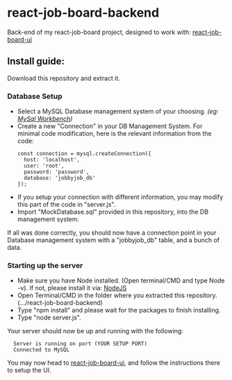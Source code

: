 # react-job-board-backend
Back-end of my react-job-board project, designed to work with: [react-job-board-ui](https://github.com/CedricAOUN/react-job-board-ui)

## Install guide: 

Download this repository and extract it.

### Database Setup
- Select a MySQL Database management system of your choosing. *(eg: [MySql Workbench](https://www.mysql.com/products/workbench/))*
- Create a new "Connection" in your DB Management System. For minimal code modification, here is the relevant information from the code:
  ```
  const connection = mysql.createConnection({
    host: 'localhost', 
    user: 'root', 
    password: 'password', 
    database: 'jobbyjob_db' 
  });
  ```
- If you setup your connection with different information, you may modify this part of the code in "server.js".
- Import "MockDatabase.sql" provided in this repository, into the DB management system.

If all was done correctly, you should now have a connection point in your Database management system with a "jobbyjob_db" table, and a bunch of data.

### Starting up the server
- Make sure you have Node installed. (Open terminal/CMD and type Node -v). If not, please install it via: [NodeJS](https://nodejs.org/en/download)
- Open Terminal/CMD in the folder where you extracted this repository. (.../react-job-board-backend)
- Type "npm install" and please wait for the packages to finish installing.
- Type "node server.js".

Your server should now be up and running with the following:
```
  Server is running on port (YOUR SETUP PORT)
  Connected to MySQL
```

You may now head to [react-job-board-ui](https://github.com/CedricAOUN/react-job-board-ui), and follow the instructions there to setup the UI.
